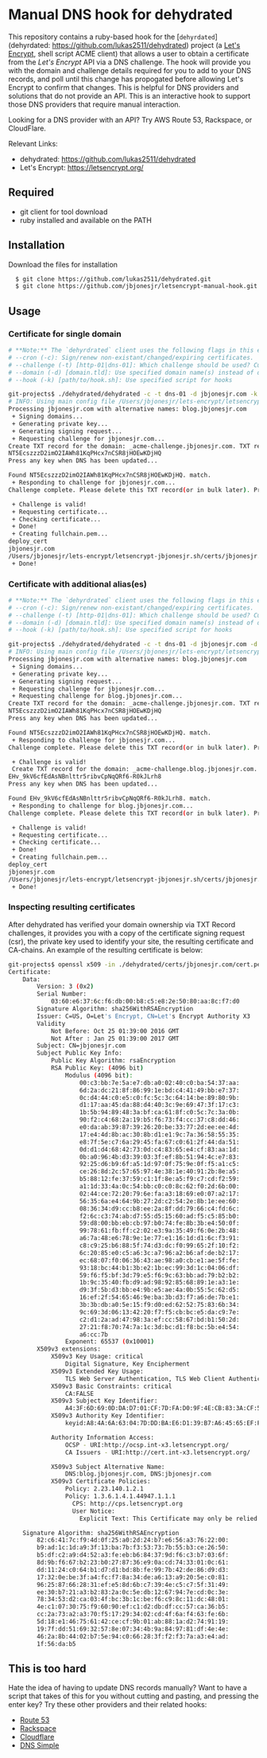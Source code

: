 # Manual DNS hook for dehydrated

This repository contains a ruby-based hook for the [`dehyrdated`](dehyrdated: https://github.com/lukas2511/dehydrated) project (a [Let's Encrypt](https://letsencrypt.org/), shell script ACME client) that allows a user to obtain a certificate from the _Let's Encrypt_ API via a DNS challenge. The hook will provide you with the domain and challenge details required for you to add to your DNS records, and poll until this change has propogated before allowing Let's Encrypt to confirm that changes. This is helpful for DNS providers and solutions that do not provide an API. This is an interactive hook to support those DNS providers that require manual interaction.

Looking for a DNS provider with an API? Try AWS Route 53, Rackspace, or CloudFlare.

Relevant Links:
* dehydrated: https://github.com/lukas2511/dehydrated
* Let's Encrypt: https://letsencrypt.org/

## Required
* git client for tool download
* ruby installed and available on the PATH

## Installation
Download the files for installation

``` bash
  $ git clone https://github.com/lukas2511/dehydrated.git
  $ git clone https://github.com/jbjonesjr/letsencrypt-manual-hook.git dehydrated/hooks/manual
```

## Usage
### Certificate for single domain 
``` bash
# **Note:** The `dehyrdrated` client uses the following flags in this example
# --cron (-c): Sign/renew non-existant/changed/expiring certificates. 
# --challenge (-t) [http-01|dns-01]: Which challenge should be used? Currently http-01 and dns-01 are supported 
# --domain (-d) [domain.tld]: Use specified domain name(s) instead of domains.txt entry (one certificate!) 
# --hook (-k) [path/to/hook.sh]: Use specified script for hooks

git-projects$ ./dehydrated/dehydrated -c -t dns-01 -d jbjonesjr.com -k ./dehydrated/hooks/manual/manual_hook.rb
# INFO: Using main config file /Users/jbjonesjr/lets-encrypt/letsencrypt-jbjonesjr.sh/config.sh
Processing jbjonesjr.com with alternative names: blog.jbjonesjr.com
 + Signing domains...
 + Generating private key...
 + Generating signing request...
 + Requesting challenge for jbjonesjr.com...
Create TXT record for the domain: _acme-challenge.jbjonesjr.com. TXT record:
NT5EcszzzD2imO2IAWh81KqPHcx7nCSR8jHOEwKDjHQ
Press any key when DNS has been updated...

Found NT5EcszzzD2imO2IAWh81KqPHcx7nCSR8jHOEwKDjHQ. match.
 + Responding to challenge for jbjonesjr.com...
Challenge complete. Please delete this TXT record(or in bulk later). Press any key when DNS has been updated...

 + Challenge is valid!
 + Requesting certificate...
 + Checking certificate...
 + Done!
 + Creating fullchain.pem...
deploy_cert
jbjonesjr.com
/Users/jbjonesjr/lets-encrypt/letsencrypt-jbjonesjr.sh/certs/jbjonesjr.com/cert.pem
 + Done!
```

### Certificate with additional alias(es)
``` bash
# **Note:** The `dehyrdrated` client uses the following flags in this example
# --cron (-c): Sign/renew non-existant/changed/expiring certificates. 
# --challenge (-t) [http-01|dns-01]: Which challenge should be used? Currently http-01 and dns-01 are supported 
# --domain (-d) [domain.tld]: Use specified domain name(s) instead of domains.txt entry (one certificate!) 
# --hook (-k) [path/to/hook.sh]: Use specified script for hooks

git-projects$ ./dehydrated/dehydrated -c -t dns-01 -d jbjonesjr.com -d blog.jbjonesjr.com -k ./dehydrated/hooks/manual/manual_hook.rb
# INFO: Using main config file /Users/jbjonesjr/lets-encrypt/letsencrypt-jbjonesjr.sh/config.sh
Processing jbjonesjr.com with alternative names: blog.jbjonesjr.com
 + Signing domains...
 + Generating private key...
 + Generating signing request...
 + Requesting challenge for jbjonesjr.com...
 + Requesting challenge for blog.jbjonesjr.com...
Create TXT record for the domain: _acme-challenge.jbjonesjr.com. TXT record:
NT5EcszzzD2imO2IAWh81KqPHcx7nCSR8jHOEwKDjHQ
Press any key when DNS has been updated...

Found NT5EcszzzD2imO2IAWh81KqPHcx7nCSR8jHOEwKDjHQ. match.
 + Responding to challenge for jbjonesjr.com...
Challenge complete. Please delete this TXT record(or in bulk later). Press any key when DNS has been updated...

 + Challenge is valid!
 Create TXT record for the domain: _acme-challenge.blog.jbjonesjr.com. TXT record:
EHv_9kV6cfEdAsNBnlttr5ribvCpNqQRf6-R0kJLrh8
Press any key when DNS has been updated...

Found EHv_9kV6cfEdAsNBnlttr5ribvCpNqQRf6-R0kJLrh8. match.
 + Responding to challenge for blog.jbjonesjr.com...
Challenge complete. Please delete this TXT record(or in bulk later). Press any key when DNS has been updated...

 + Challenge is valid!
 + Requesting certificate...
 + Checking certificate...
 + Done!
 + Creating fullchain.pem...
deploy_cert
jbjonesjr.com
/Users/jbjonesjr/lets-encrypt/letsencrypt-jbjonesjr.sh/certs/jbjonesjr.com/cert.pem
 + Done!
```

### Inspecting resulting certificates
After dehydrated has verified your domain ownership via TXT Record challenges, it provides you with a copy of the certificate signing request (csr), the private key used to identify your site, the resulting certificate and CA-chains. An example of the resulting certificate is below:
``` bash
git-projects$ openssl x509 -in ./dehydrated/certs/jbjonesjr.com/cert.pem -noout -text
Certificate:
    Data:
        Version: 3 (0x2)
        Serial Number:
            03:60:e6:37:6c:f6:db:00:b8:c5:e8:2e:50:80:aa:8c:f7:d0
        Signature Algorithm: sha256WithRSAEncryption
        Issuer: C=US, O=Let's Encrypt, CN=Let's Encrypt Authority X3
        Validity
            Not Before: Oct 25 01:39:00 2016 GMT
            Not After : Jan 25 01:39:00 2017 GMT
        Subject: CN=jbjonesjr.com
        Subject Public Key Info:
            Public Key Algorithm: rsaEncryption
            RSA Public Key: (4096 bit)
                Modulus (4096 bit):
                    00:c3:bb:7e:5a:e7:db:a0:02:40:c0:ba:54:37:aa:
                    6d:2a:dc:21:8f:86:99:1e:bd:c4:41:49:bb:e7:37:
                    0c:d4:44:c0:e5:c0:fc:5c:3c:64:14:be:89:80:9b:
                    d1:17:aa:45:da:88:d4:40:3c:9e:69:47:3f:17:c3:
                    1b:5b:94:89:48:3a:bf:ca:61:8f:c0:5c:7c:3a:0b:
                    90:f2:c4:68:2a:19:b5:f6:73:f4:cc:37:c8:dd:46:
                    e0:da:ab:39:87:39:26:20:be:33:77:2d:ee:ee:4d:
                    17:e4:4d:8b:ac:30:8b:d1:e1:9c:7a:36:58:55:35:
                    e8:7f:5e:c7:6a:29:45:fa:67:c0:61:2f:44:da:51:
                    0d:d1:d4:68:42:73:0d:c4:83:65:e4:cf:83:aa:1d:
                    0b:a0:96:4b:d3:39:03:3f:ef:8b:51:94:4c:e7:83:
                    92:25:d6:b9:6f:a5:1d:97:0f:75:9e:0f:f5:a1:c5:
                    ce:26:8d:2c:57:65:97:4e:38:1e:40:91:2b:8e:a5:
                    b5:88:12:fe:37:59:c1:1f:8e:a5:f9:c7:cd:f2:59:
                    a1:1d:33:4a:0c:54:bb:c0:c0:8c:62:f0:2d:6b:00:
                    02:44:ce:72:20:79:6e:fa:a3:18:69:e0:07:a2:17:
                    56:35:6a:e4:64:9b:27:2d:c2:54:2e:8b:1e:ee:60:
                    08:36:34:d9:cc:b8:ee:2a:8f:dd:79:66:c4:fd:6c:
                    f2:6c:c3:74:ab:d7:55:d5:15:60:ad:f5:c5:85:b0:
                    59:d8:00:bb:eb:cb:97:b0:74:fe:8b:3b:e4:50:0f:
                    99:78:61:fb:ff:c2:02:e3:9a:35:49:f6:0e:2b:48:
                    a6:7a:48:e6:78:9e:1e:77:e1:16:1d:d1:6c:f3:91:
                    c8:c9:25:b6:88:5f:74:d3:dc:f0:99:65:2f:10:f2:
                    6c:20:85:e0:c5:a6:3c:a7:96:a2:b6:af:de:b2:17:
                    ec:68:07:f0:06:36:43:ae:98:a0:cb:e1:ae:5f:fe:
                    93:18:bc:44:b1:3b:e2:1b:ec:99:3d:1c:04:06:df:
                    59:f6:f5:bf:3d:79:e5:f6:9c:63:bb:ad:79:b2:b2:
                    1b:9c:35:40:fb:d9:ad:98:92:85:68:89:1e:a3:1e:
                    d9:3f:5b:d3:bb:e4:9b:e5:ae:4a:0b:55:5c:62:d5:
                    16:ef:2f:54:65:46:9e:ba:3b:d3:f7:a6:de:7b:e1:
                    3b:3b:db:a0:5e:15:f9:d0:ed:62:52:75:83:6b:34:
                    9c:69:3d:06:13:42:20:f7:f5:cb:bc:e5:da:c9:7e:
                    c2:d1:2a:ad:47:98:3a:ef:cc:58:67:bd:b1:50:2d:
                    27:21:f8:70:74:7a:1c:3d:bc:d1:f8:bc:5b:e4:54:
                    a6:cc:7b
                Exponent: 65537 (0x10001)
        X509v3 extensions:
            X509v3 Key Usage: critical
                Digital Signature, Key Encipherment
            X509v3 Extended Key Usage:
                TLS Web Server Authentication, TLS Web Client Authentication
            X509v3 Basic Constraints: critical
                CA:FALSE
            X509v3 Subject Key Identifier:
                A4:3F:6D:69:0D:DA:D7:01:CF:7D:FA:D0:9F:4E:CB:83:3A:CF:59:3A
            X509v3 Authority Key Identifier:
                keyid:A8:4A:6A:63:04:7D:DD:BA:E6:D1:39:B7:A6:45:65:EF:F3:A8:EC:A1

            Authority Information Access:
                OCSP - URI:http://ocsp.int-x3.letsencrypt.org/
                CA Issuers - URI:http://cert.int-x3.letsencrypt.org/

            X509v3 Subject Alternative Name:
                DNS:blog.jbjonesjr.com, DNS:jbjonesjr.com
            X509v3 Certificate Policies:
                Policy: 2.23.140.1.2.1
                Policy: 1.3.6.1.4.1.44947.1.1.1
                  CPS: http://cps.letsencrypt.org
                  User Notice:
                    Explicit Text: This Certificate may only be relied upon by Relying Parties and only in accordance with the Certificate Policy found at https://letsencrypt.org/repository/

    Signature Algorithm: sha256WithRSAEncryption
        82:c6:41:7c:f9:4d:0f:25:a0:2d:24:b7:e6:56:a3:76:22:00:
        b9:ad:1c:1d:a9:3f:13:ba:7b:f3:53:73:7b:55:b3:ce:26:50:
        b5:df:c2:a9:d4:52:a3:fe:eb:b6:84:37:9d:f6:c3:b7:03:6f:
        8d:9b:f6:67:b2:23:b0:27:87:36:e9:0a:cd:74:33:01:0c:61:
        dd:11:24:c0:64:b1:d7:d1:bd:8b:fe:99:7b:42:de:86:d9:d3:
        17:32:0e:be:3f:a4:fc:f7:8a:34:de:a6:13:a9:20:5e:c0:81:
        96:25:87:66:28:31:ef:e5:8d:6b:c7:39:4e:c5:c7:5f:31:49:
        ee:30:b7:21:a3:b2:83:2a:0c:5e:db:12:67:94:7e:cd:0c:3e:
        78:34:53:d2:ca:03:4f:bc:3b:1c:be:f6:c9:8c:11:dc:48:01:
        4e:c1:07:30:75:f9:60:90:ef:c1:d2:db:df:cc:57:ca:36:b5:
        cc:2a:73:a2:a3:70:f5:17:29:34:02:cd:4f:6a:f4:63:fe:6b:
        5d:18:e1:46:75:61:42:ce:cf:9b:01:ab:88:1a:d2:74:91:19:
        19:7f:dd:51:69:32:57:8e:07:34:4b:9a:84:97:81:df:4e:4e:
        46:2a:8b:44:02:b7:5e:94:c0:66:28:3f:f2:f3:7a:a3:e4:ad:
        1f:56:da:b5
```

## This is too hard
Hate the idea of having to update DNS records manually? Want to have a script that takes of this for you without cutting and pasting, and pressing the enter key? Try these other providers and their related hooks:
* [Route 53](https://gist.github.com/asimihsan/d8d8f0f10bdc85fc6f8a)
* [Rackspace](https://github.com/major/letsencrypt-rackspace-hook/)
* [Cloudflare](https://github.com/kappataumu/letsencrypt-cloudflare-hook)
* [DNS Simple](https://github.com/danp/letsencrypt-dnsimple)
